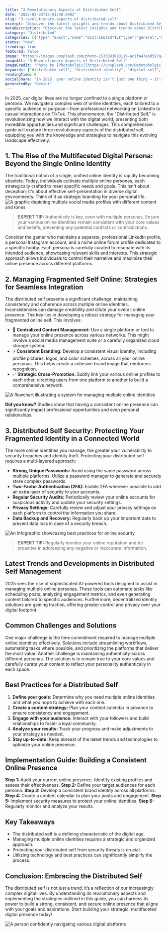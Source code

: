 ```yaml
---
title: "3 Revolutionary Aspects of Distributed Self"
date: "2025-03-23T15:01:48.948Z"
slug: "3-revolutionary-aspects-of-distributed-self"
excerpt: "Discover the latest insights and trends about Distributed Self. This comprehensive guide covers everything you need to know about Distributed Self in 2025."
metaDescription: "Discover the latest insights and trends about Distributed Self. This comprehensive guide covers everything you need to know about Distributed Self in 2025."
category: "Distributed"
categories: [{"type":"exact","name":"Distributed"},{"type":"general","name":"Philosophy"},{"type":"medium","name":"Identity Studies"},{"type":"specific","name":"Virtual Reality"},{"type":"niche","name":"Avatar Customization"}]
status: "new"
trending: true
featured: false
image: "https://images.unsplash.com/photo-1533093818119-ac1fa47a6d59?q=85&w=1200&fit=max&fm=webp&auto=compress"
imageAlt: "3 Revolutionary Aspects of Distributed Self"
imageCredit: "Photo by [Photoholgic](https://unsplash.com/@photoholgic) on Unsplash"
keywords: ["distributed self", "distributed identity", "digital self", "fragmented self online", "managing multiple online identities", "online persona management", "build a consistent online presence", "distributed self security", "protect your distributed identity", "best practices for a distributed self"]
readingTime: 6
socialShare: "In 2025, your online identity isn't just one thing – it's a carefully curated constellation of personas. Mastering this distributed self is the key to thriving in the digital age."
generatedBy: "Gemini"
---
```




In 2025, our digital lives are no longer confined to a single platform or persona. We navigate a complex web of online identities, each tailored to a specific audience or purpose – from professional networking on LinkedIn to casual interactions on TikTok. This phenomenon, the "Distributed Self," is revolutionizing how we interact with the digital world, presenting both incredible opportunities and significant challenges. This comprehensive guide will explore three revolutionary aspects of the distributed self, equipping you with the knowledge and strategies to navigate this evolving landscape effectively.

## 1. The Rise of the Multifaceted Digital Persona: Beyond the Single Online Identity

The traditional notion of a single, unified online identity is rapidly becoming obsolete.  Today, individuals cultivate multiple online personas, each strategically crafted to meet specific needs and goals.  This isn't about deception; it's about effective self-presentation in diverse digital environments.  Think of it as strategic branding for your personal life.  ![A graphic depicting multiple social media profiles with different content and tones](https://images.unsplash.com/photo-1506126613408-eca07ce68773?q=85&w=1200&fit=max&fm=webp&auto=compress)

> **EXPERT TIP:** Authenticity is key, even with multiple personas.  Ensure your various online identities remain consistent with your core values and beliefs, preventing any potential conflicts or contradictions.

Consider the gamer who maintains a separate, professional LinkedIn profile, a personal Instagram account, and a niche online forum profile dedicated to a specific hobby. Each persona is carefully curated to resonate with its intended audience, showcasing relevant skills and interests. This strategic approach allows individuals to control their narrative and maximize their online presence across different platforms.

## 2.  Managing Fragmented Self Online:  Strategies for Seamless Integration

The distributed self presents a significant challenge: maintaining consistency and coherence across multiple online identities.  Inconsistencies can damage credibility and dilute your overall online presence. The key lies in developing a robust strategy for managing your fragmented online self.  This involves:

* 🔑 **Centralized Content Management:** Use a single platform or tool to manage your online presence across various networks. This might involve a social media management suite or a carefully organized cloud storage system.
* ⚡ **Consistent Branding:** Develop a consistent visual identity, including profile pictures, logos, and color schemes, across all your online personas. This helps create a cohesive brand image that reinforces recognition.
* ✅ **Strategic Cross-Promotion:**  Subtly link your various online profiles to each other, directing users from one platform to another to build a comprehensive network.

![A flowchart illustrating a system for managing multiple online identities](https://images.unsplash.com/photo-1502139214982-d0ad755818d8?q=85&w=1200&fit=max&fm=webp&auto=compress)

**Did you know?** Studies show that having a consistent online presence can significantly impact professional opportunities and even personal relationships.

## 3.  Distributed Self Security:  Protecting Your Fragmented Identity in a Connected World

The more online identities you manage, the greater your vulnerability to security breaches and identity theft.  Protecting your distributed self requires a multi-layered approach:

* **Strong, Unique Passwords:** Avoid using the same password across multiple platforms.  Utilize a password manager to generate and securely store complex passwords.
* **Two-Factor Authentication (2FA):** Enable 2FA wherever possible to add an extra layer of security to your accounts.
* **Regular Security Audits:** Periodically review your online accounts for suspicious activity and update your security settings.
* **Privacy Settings:** Carefully review and adjust your privacy settings on each platform to control the information you share.
* **Data Backup and Recovery:** Regularly back up your important data to prevent data loss in case of a security breach.

![An infographic showcasing best practices for online security](https://images.unsplash.com/photo-1533093818119-ac1fa47a6d59?q=85&w=1200&fit=max&fm=webp&auto=compress)

> **EXPERT TIP:** Regularly monitor your online reputation and be proactive in addressing any negative or inaccurate information.

## Latest Trends and Developments in Distributed Self Management

2025 sees the rise of sophisticated AI-powered tools designed to assist in managing multiple online personas. These tools can automate tasks like scheduling posts, analyzing engagement metrics, and even generating content tailored to specific audiences.  Furthermore, decentralized identity solutions are gaining traction, offering greater control and privacy over your digital footprint.

## Common Challenges and Solutions

One major challenge is the time commitment required to manage multiple online identities effectively.  Solutions include streamlining workflows, automating tasks where possible, and prioritizing the platforms that deliver the most value. Another challenge is maintaining authenticity across different personas.  The solution is to remain true to your core values and carefully curate your content to reflect your personality authentically in each space.

## Best Practices for a Distributed Self

1. **Define your goals:** Determine why you need multiple online identities and what you hope to achieve with each one.
2. **Create a content strategy:** Plan your content calendar in advance to ensure consistency and engagement.
3. **Engage with your audience:**  Interact with your followers and build relationships to foster a loyal community.
4. **Analyze your results:** Track your progress and make adjustments to your strategy as needed.
5. **Stay up-to-date:** Keep abreast of the latest trends and technologies to optimize your online presence.

## Implementation Guide: Building a Consistent Online Presence

**Step 1:** Audit your current online presence.  Identify existing profiles and assess their effectiveness.
**Step 2:** Define your target audiences for each persona.
**Step 3:**  Develop a consistent brand identity across all platforms.
**Step 4:** Create a content calendar to plan your posts and engagement.
**Step 5:** Implement security measures to protect your online identities.
**Step 6:** Regularly monitor and analyze your results.

## Key Takeaways

* The distributed self is a defining characteristic of the digital age.
* Managing multiple online identities requires a strategic and organized approach.
* Protecting your distributed self from security threats is crucial.
* Utilizing technology and best practices can significantly simplify the process.

## Conclusion: Embracing the Distributed Self

The distributed self is not just a trend; it’s a reflection of our increasingly complex digital lives. By understanding its revolutionary aspects and implementing the strategies outlined in this guide, you can harness its power to build a strong, consistent, and secure online presence that aligns with your goals and aspirations.  Start building your strategic, multifaceted digital presence today!

![A person confidently navigating various digital platforms](https://images.unsplash.com/photo-1499728603263-13726abce5fd?q=85&w=1200&fit=max&fm=webp&auto=compress)

